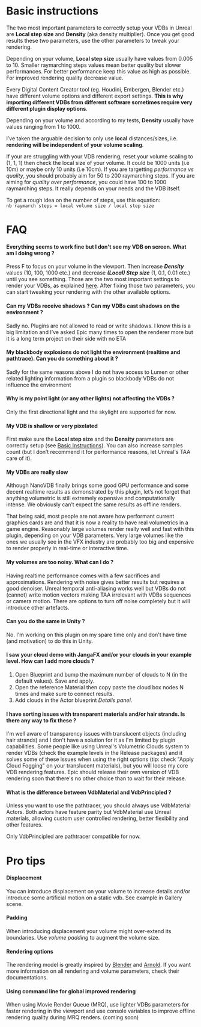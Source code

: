 # Basic instructions
The two most important parameters to correctly setup your VDBs in Unreal are **Local step size** and **Density** 
(aka density multiplier). Once you get good results these two parameters, use the other parameters to tweak your 
rendering.

Depending on your volume, **Local step size** usually have values from 0.005 to 10. Smaller raymarching steps values 
mean better quality but slower performances. For better performance keep this value as high as possible. 
For improved rendering quality decrease value.

Every Digital Content Creator tool (eg. Houdini, Embergen, Blender etc.) have different volume options and 
different export settings. **This is why importing different VDBs from different software sometimes require very
different plugin display options**.

Depending on your volume and according to my tests, **Density** usually have values ranging from 1 to 1000.

I’ve taken the arguable decision to only use **local** distances/sizes, i.e. **rendering will be independent of your volume scaling**.

If your are struggling with your VDB rendering, reset your volume scaling to (1, 1, 1) then check the local size of 
your volume. It could be 1000 units (i.e 10m) or maybe only 10 units (i.e 10cm). If you are targetting *performance 
vs quality*, you should probably aim for 50 to 200 raymarching steps. If you are aiming for 
*quality over performance*, you could have 100 to 1000 raymarching steps. It really depends on your needs and the VDB itself.

To get a rough idea on the number of steps, use this equation:  
`nb raymarch steps = local volume size / local step size` 

# FAQ

#### Everything seems to work fine but I don't see my VDB on screen. What am I doing wrong ?
Press F to focus on your volume in the viewport. Then increase ***Density*** values (10, 100, 1000 etc.) and decrease ***(Local) Step size*** (1, 0.1, 0.01 etc.) until you see something. Those are the two most important settings to render your VDBs, as explained [here](HELPME.md#basic-instructions). After fixing those two parameters, you can start tweaking your rendering with the other available options.

#### Can my VDBs receive shadows ? Can my VDBs cast shadows on the environment ?

Sadly no. Plugins are not allowed to read or write shadows. I know this is a big limitation and I’ve asked Epic 
many times to open the renderer more but it is a long term project on their side with no ETA

#### My blackbody explosions do not light the environment (realtime and pathtrace). Can you do something about it ?

Sadly for the same reasons above I do not have access to Lumen or other related lighting information from a plugin 
so blackbody VDBs do not influence the environment

#### Why is my point light (or any other lights) not affecting the VDBs ?

Only the first directional light and the skylight are supported for now.

#### My VDB is shallow or very pixelated

First make sure the **Local step size** and the **Density** parameters are correctly setup (see 
[Basic Instructions](#basic-instructions)). You can also increase samples count (but I don’t 
recommend it for performance reasons, let Unreal's TAA care of it).

#### My VDBs are really slow

Although NanoVDB finally brings some good GPU performance and some decent realtime results as demonstrated by 
this plugin, let’s not forget that anything volumetric is still extremely expensive and computationally intense. 
We obviously can’t expect the same results as offline renders. 

That being said, most people are not aware how performant current graphics cards are and that it is now a reality to 
have real volumetrics in a game engine. Reasonably large volumes render really well and fast with this plugin, 
depending on your VDB parameters. Very large volumes like the ones we usually see in the VFX industry are probably 
too big and expensive to render properly in real-time or interactive time.

#### My volumes are too noisy. What can I do ?

Having realtime performance comes with a few sacrifices and approximations. Rendering with noise gives better 
results but requires a good denoiser. Unreal temporal anti-aliasing works well but VDBs do not (cannot) write motion 
vectors making TAA irrelevant with VDBs sequences or camera motion. There are options to turn off noise completely 
but it will introduce other artefacts.

#### Can you do the same in Unity ?

No. I'm working on this plugin on my spare time only and don't have time (and motivation) to do this in Unity.

#### I saw your cloud demo with JangaFX and/or your clouds in your example level. How can I add more clouds ? 

1. Open Blueprint and bump the maximum number of clouds to N (in the default values). Save and apply. 
2. Open the reference Material then copy paste the cloud box nodes N times and make sure to connect results.  
3. Add clouds in the Actor blueprint *Details panel*.

#### I have sorting issues with transparent materials and/or hair strands. Is there any way to fix these ?

I'm well aware of transparency issues with translucent objects (including hair strands) and I don't have a solution for it as I'm limited by plugin capabilities.
Some people like using Unreal's Volumetric Clouds system to render VDBs (check the example levels in the Release packages) and it solves some of these issues when using the right options (tip: check "Apply Cloud Fogging" on your translucent materials), but you will loose my core VDB rendering features. Epic should release their own version of VDB rendering soon that there's no other choice than to wait for their release.

#### What is the difference between VdbMaterial and VdbPrincipled ?

Unless you want to use the pathtracer, you should always use VdbMaterial Actors. Both actors have feature parity 
but VdbMaterial use Unreal materials, allowing custom user controlled rendering, better flexibility and other features.

Only VdbPrincipled are pathtracer compatible for now.


# Pro tips

#### Displacement
You can introduce displacement on your volume to increase details and/or introduce some artificial motion on a static vdb. See example in Gallery scene.

#### Padding
When introducing displacement your volume might over-extend its boundaries. Use *volume padding* to augment the volume size.

#### Rendering options
 The rendering model is greatly inspired by [Blender](https://docs.blender.org/manual/en/latest/render/shader_nodes/shader/volume_principled.html) and [Arnold](https://docs.arnoldrenderer.com/display/A5AFMUG/Standard+Volume). If you want more information on all rendering and volume parameters, check their documentations.

#### Using command line for global improved rendering
When using Movie Render Queue (MRQ), use lighter VDBs parameters for faster rendering in the viewport and use console variables to improve offline rendering quality during MRQ renders. (coming soon)


